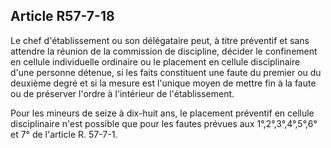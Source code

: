Article R57-7-18
----
Le chef d'établissement ou son délégataire peut, à titre préventif et sans
attendre la réunion de la commission de discipline, décider le confinement en
cellule individuelle ordinaire ou le placement en cellule disciplinaire d'une
personne détenue, si les faits constituent une faute du premier ou du deuxième
degré et si la mesure est l'unique moyen de mettre fin à la faute ou de
préserver l'ordre à l'intérieur de l'établissement.

Pour les mineurs de seize à dix-huit ans, le placement préventif en cellule
disciplinaire n'est possible que pour les fautes prévues aux 1°,2°,3°,4°,5°,6°
et 7° de l'article R. 57-7-1.
